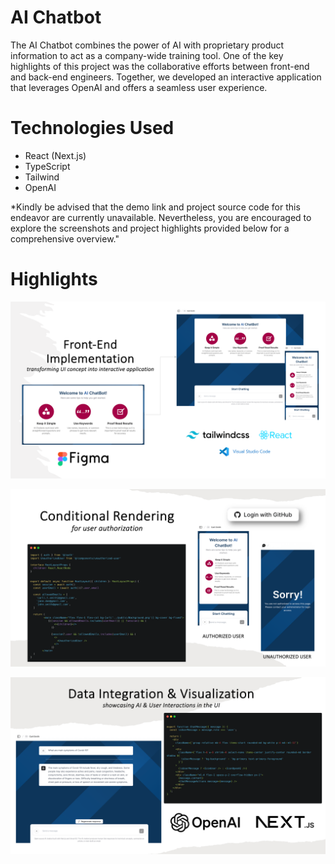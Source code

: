<!-- # philips-intellivue -->

# AI Chatbot

The AI Chatbot combines the power of AI with proprietary product information to act as a company-wide training tool. One of the key highlights of this project was the collaborative efforts between front-end and back-end engineers. Together, we developed an interactive application that leverages OpenAI and offers a seamless user experience.

# Technologies Used

- React (Next.js)
- TypeScript
- Tailwind
- OpenAI

\*Kindly be advised that the demo link and project source code for this endeavor are currently unavailable. Nevertheless, you are encouraged to explore the screenshots and project highlights provided below for a comprehensive overview."

# Highlights

![alt text](/images/frontend-ui.png)

![alt text](/images/user-authorization.png)

![alt text](/images/data-openai.png)
